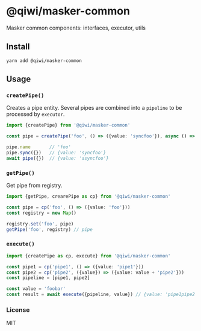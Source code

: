 # @qiwi/masker-common
Masker common components: interfaces, executor, utils

## Install
```shell
yarn add @qiwi/masker-common
```

## Usage
### `createPipe()`
Creates a pipe entity. Several pipes are combined into a `pipeline` to be processed by `executor`.
```ts
import {createPipe} from '@qiwi/masker-common'

const pipe = createPipe('foo', () => ({value: 'syncfoo'}), async () => ({value: 'asyncfoo'}))

pipe.name       // 'foo'
pipe.sync({})   // {value: 'syncfoo'}
await pipe({})  // {value: 'asyncfoo'}
```

### `getPipe()`
Get pipe from registry.
```ts
import {getPipe, crearePipe as cp} from '@qiwi/masker-common'

const pipe = cp('foo', () => ({value: 'foo'}))
const registry = new Map()

registry.set('foo', pipe)
getPipe('foo', registry) // pipe
```

### `execute()`
```ts
import {createPipe as cp, execute} from '@qiwi/masker-common'

const pipe1 = cp('pipe1', () => ({value: 'pipe1'}))
const pipe2 = cp('pipe2', ({value}) => ({value: value + 'pipe2'}))
const pipeline = [pipe1, pipe2]

const value = 'foobar'
const result = await execute({pipeline, value}) // {value: 'pipe1pipe2'}
```

### License
MIT